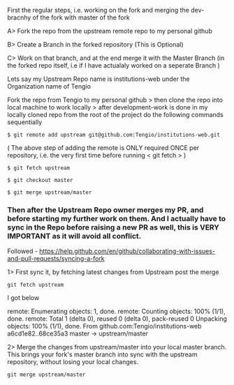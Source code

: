 First the regular steps, i.e. working on the fork and merging the dev-bracnhy of the fork with master of the fork

A> Fork the repo from the upstream remote repo to my personal github

B> Create a Branch in the forked repository (This is Optional)

C> Work on that branch, and at the end merge it with the Master Branch (in the forked repo itself, i.e if I have actualaly worked on a seperate Branch )

Lets say my Upstream Repo name is institutions-web under the Organization name of Tengio

Fork the repo from Tengio to my personal github > then clone the repo into local machine to work locally > after development-work is done in my locally cloned repo from the root of the project do the following commands sequentially

`$ git remote add upstream git@github.com:Tengio/institutions-web.git`

( The above step of adding the remote is ONLY required ONCE per repository, i.e. the very first time before running < git fetch > )

`$ git fetch upstream`

`$ git checkout master`

`$ git merge upstream/master`

### Then after the Upstream Repo owner merges my PR, and before starting my further work on them. And I actually have to sync in the Repo before raising a new PR as well, this is VERY IMPORTANT as it will avoid all conflict.

Followed - https://help.github.com/en/github/collaborating-with-issues-and-pull-requests/syncing-a-fork

1> First sync it, by fetching latest changes from Upstream post the merge

`git fetch upstream`

I got below

remote: Enumerating objects: 1, done.
remote: Counting objects: 100% (1/1), done.
remote: Total 1 (delta 0), reused 0 (delta 0), pack-reused 0
Unpacking objects: 100% (1/1), done.
From github.com:Tengio/institutions-web
a6cd1e82..68ce35a3 master -> upstream/master

2> Merge the changes from upstream/master into your local master branch. This brings your fork's master branch into sync with the upstream repository, without losing your local changes.

`git merge upstream/master`
